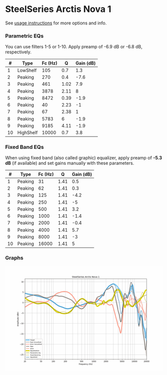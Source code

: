 # SteelSeries Arctis Nova 1
See [usage instructions](https://github.com/jaakkopasanen/AutoEq#usage) for more options and info.

### Parametric EQs
You can use filters 1-5 or 1-10. Apply preamp of -6.9 dB or -6.8 dB, respectively.

|   # | Type      |   Fc (Hz) |    Q |   Gain (dB) |
|-----|-----------|-----------|------|-------------|
|   1 | LowShelf  |       105 | 0.7  |         1.3 |
|   2 | Peaking   |       270 | 0.4  |        -7.6 |
|   3 | Peaking   |       461 | 1.02 |         7.9 |
|   4 | Peaking   |      3878 | 2.11 |         8   |
|   5 | Peaking   |      8472 | 0.39 |        -1.9 |
|   6 | Peaking   |        40 | 2.23 |        -1   |
|   7 | Peaking   |        67 | 2.38 |         1   |
|   8 | Peaking   |      5783 | 6    |        -1.9 |
|   9 | Peaking   |      9185 | 4.11 |        -1.9 |
|  10 | HighShelf |     10000 | 0.7  |         3.8 |

### Fixed Band EQs
When using fixed band (also called graphic) equalizer, apply preamp of **-5.3 dB** (if available) and set gains manually with these parameters.

|   # | Type    |   Fc (Hz) |    Q |   Gain (dB) |
|-----|---------|-----------|------|-------------|
|   1 | Peaking |        31 | 1.41 |         0.5 |
|   2 | Peaking |        62 | 1.41 |         0.3 |
|   3 | Peaking |       125 | 1.41 |        -4.2 |
|   4 | Peaking |       250 | 1.41 |        -5   |
|   5 | Peaking |       500 | 1.41 |         3.2 |
|   6 | Peaking |      1000 | 1.41 |        -1.4 |
|   7 | Peaking |      2000 | 1.41 |        -0.4 |
|   8 | Peaking |      4000 | 1.41 |         5.7 |
|   9 | Peaking |      8000 | 1.41 |        -3   |
|  10 | Peaking |     16000 | 1.41 |         5   |

### Graphs
![](./SteelSeries%20Arctis%20Nova%201.png)

